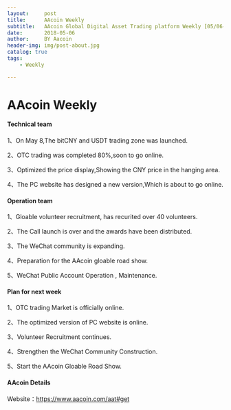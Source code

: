 ```yaml
---
layout:     post
title:      AAcoin Weekly
subtitle:   AAcoin Global Digital Asset Trading platform Weekly [05/06-05/12]
date:       2018-05-06
author:     BY Aacoin
header-img: img/post-about.jpg
catalog: true
tags:
    - Weekly

---
```

# AAcoin Weekly


#### Technical team

1、On May 8,The bitCNY and USDT trading zone was launched.

2、OTC trading was completed 80%,soon to go online.

3、Optimized the price display,Showing the CNY price in the hanging area.

4、The PC website has designed a new version,Which is about to go online.

#### Operation team

1、Gloable volunteer recruitment, has recurited over 40 volunteers.

2、The Call launch is over and the awards have been distributed.

3、The WeChat community is expanding.

4、Preparation for the AAcoin gloable road show.

5、WeChat Public Account Operation , Maintenance.

#### Plan for next week

1、OTC trading Market is officially online.

2、The optimized version of PC website is online.

3、Volunteer Recruitment continues.

4、Strengthen the WeChat Community Construction.

5、Start the AAcoin Gloable Road Show.

#### AAcoin Details

Website：https://www.aacoin.com/aat#get

